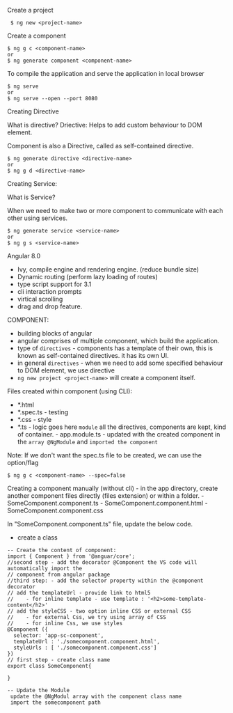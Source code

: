 
Create a project

```
 $ ng new <project-name>
```

Create a component

```
$ ng g c <component-name>
or
$ ng generate component <component-name>
```

To compile the application and serve the application in local browser
```
$ ng serve
or 
$ ng serve --open --port 8080
```

Creating Directive

What is directive?
Driective:
   Helps to add custom behaviour to DOM element.

Component is also a Directive, called as self-contained directive.

```
$ ng generate directive <directive-name>
or 
$ ng g d <directive-name>
```

Creating Service:

What is Service?

When we need to make two or more component to communicate with each other using services.

```
$ ng generate service <service-name>
or 
$ ng g s <service-name>
```

Angular 8.0
  - Ivy, compile engine and rendering engine. (reduce bundle size)
  - Dynamic routing (perform lazy loading of routes)
  - type script support for 3.1
  - cli interaction prompts 
  - virtical scrolling 
  - drag and drop feature.
  
COMPONENT:
  - building blocks of angular
  - angular comprises of multiple component, which build the application.
  - type of `directives` - components has a template of their own, this is known as self-contained directives. it has its own UI.
  - in general `directives` - when we need to add some specified behaviour to DOM element, we use directive
  - `ng new project <project-name>` will create a component itself.
  
Files created within component (using CLI):
   - \*.html 
   - \*.spec.ts - testing 
   - \*.css - style
   - \*.ts - logic goes here
  `module` all the directives, components are kept, kind of container.
    - app.module.ts - updated with the created component in the `array @NgModule` and `imported the component`
 
 Note: If we don't want the spec.ts file to be created, we can use the option/flag
 ```
 $ ng g c <component-name> --spec=false
 ```
 
 Creating a component manually (without cli)
    - in the app directory, create another component files directly (files extension) or within a folder.
    - SomeComponent.component.ts 
    - SomeComponent.component.html
    - SomeComponent.component.css
 
 In "SomeComponent.component.ts" file, update the below code.
   - create a class
  ```
  -- Create the content of component:
  import { Component } from '@anguar/core';
  //second step - add the decorator @Component the VS code will automatically import the 
  // component from angular package
  //third step: - add the selector property within the @component decorator
  // add the templateUrl - provide link to html5
  //    - for inline template - use template : '<h2>some-template-content</h2>'
  // add the styleCSS - two option inline CSS or external CSS
  //    - for external Css, we try using array of CSS
  //    - for inline Css, we use styles
  @Component ({
    selector: 'app-sc-component',
    templateUrl : './somecomponent.component.html',
    styleUrls : [ './somecomponent.component.css']
  })
  // first step - create class name
  export class SomeComponent{
  
  }
  
  -- Update the Module
   update the @NgModul array with the component class name
   import the somecomponent path
  ```
  
 
    
 
 
    
 
 
 
  
